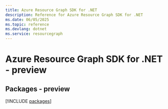 ```yaml
---
title: Azure Resource Graph SDK for .NET
description: Reference for Azure Resource Graph SDK for .NET
ms.date: 06/05/2025
ms.topic: reference
ms.devlang: dotnet
ms.service: resourcegraph
---
```

# Azure Resource Graph SDK for .NET - preview
## Packages - preview
[!INCLUDE [packages](resource-graph-index.md)]